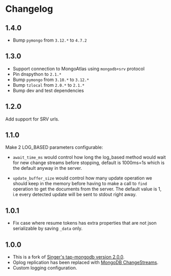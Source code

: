 # Changelog

## 1.4.0
   * Bump `pymongo` from `3.12.*` to `4.7.2`


## 1.3.0
   * Support connection to MongoAtlas using `mongodb+srv` protocol   
   * Pin dnspython to `2.1.*`
   * Bump `pymongo` from `3.10.*` to `3.12.*`
   * Bump `tzlocal` from `2.0.*` to `2.1.*`
   * Bump dev and test dependencies


## 1.2.0
Add support for SRV urls.

## 1.1.0

Make 2 LOG_BASED parameters configurable:

* `await_time_ms` would control how long the log_based method would wait for new change streams before stopping, default is 1000ms=1s which is the default anyway in the server.

* `update_buffer_size` would control how many update operation we should keep in the memory before having to make a call to `find` operation to get the documents from the server. The default value is 1, i.e every detected update will be sent to stdout right away.

## 1.0.1
   * Fix case where resume tokens has extra properties that are not json serializable by saving `_data` only. 

## 1.0.0
   * This is a fork of [Singer's tap-mongodb version 2.0.0](https://github.com/singer-io/tap-mongodb).
   * Oplog replication has been replaced with [MongoDB ChangeStreams](https://docs.mongodb.com/manual/changeStreams/).
   * Custom logging configuration.
